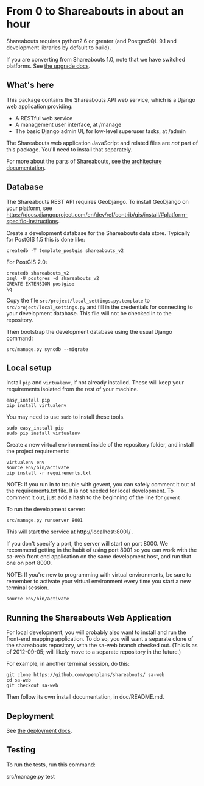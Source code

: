 From 0 to Shareabouts in about an hour
======================================
Shareabouts requires python2.6 or greater (and PostgreSQL 9.1 and development libraries by default to build).

If you are converting from Shareabouts 1.0, note that
we have switched platforms. See [the upgrade docs](UPGRADE.md).


What's here
------------

This package contains the Shareabouts API web service,
which is a Django web application providing:

* A RESTful web service
* A management user interface, at /manage
* The basic Django admin UI, for low-level superuser tasks, at /admin

The Shareabouts web application JavaScript and related files are
*not* part of this package. You'll need to install that separately.

For more about the parts of Shareabouts,
see [the architecture documentation](ARCHITECTURE.md).


Database
--------

The Shareabouts REST API requires GeoDjango.  To install GeoDjango on your
platform, see https://docs.djangoproject.com/en/dev/ref/contrib/gis/install/#platform-specific-instructions.

Create a development database for the Shareabouts data store.
Typically for PostGIS 1.5 this is done like:

    createdb -T template_postgis shareabouts_v2
    
For PostGIS 2.0:
    
    createdb shareabouts_v2
    psql -U postgres -d shareabouts_v2 
    CREATE EXTENSION postgis;    
    \q

Copy the file
`src/project/local_settings.py.template` to `src/project/local_settings.py` and fill in the
credentials for connecting to your development database.  This file will not be
checked in to the repository.

Then bootstrap the development database using the usual Django command:

    src/manage.py syncdb --migrate


Local setup
------------

Install `pip` and `virtualenv`, if not already installed.  These will keep your
requirements isolated from the rest of your machine.

    easy_install pip
    pip install virtualenv

You may need to use `sudo` to install these tools.

    sudo easy_install pip
    sudo pip install virtualenv

Create a new virtual environment inside of the repository folder, and install
the project requirements:

    virtualenv env
    source env/bin/activate
    pip install -r requirements.txt

NOTE: If you run in to trouble with gevent, you can safely comment it out of
the requirements.txt file.  It is not needed for local development.  To comment
it out, just add a hash to the beginning of the line for `gevent`.

To run the development server:

    src/manage.py runserver 8001

This will start the service at http://localhost:8001/ .

If you don't specify a port, the server will start on port 8000.
We recommend getting in the habit of using port 8001 so you can
work with the sa-web front end application on the same development
host, and run that one on port 8000.

NOTE: If you're new to programming with virtual environments, be sure to remember
to activate your virtual environment every time you start a new terminal session.

    source env/bin/activate



Running the Shareabouts Web Application
-----------------------------------------

For local development, you will probably also want to install and run the
front-end mapping application.  To do so, you will want a separate clone
of the shareabouts repository, with the sa-web branch checked out.
(This is as of 2012-09-05; will likely move to a separate repository
in the future.)

For example, in another terminal session, do this:

    git clone https://github.com/openplans/shareabouts/ sa-web
    cd sa-web
    git checkout sa-web

Then follow its own install documentation, in doc/README.md.


Deployment
-------------

See [the deployment docs](DEPLOY.md).


Testing
--------

To run the tests, run this command:

  src/manage.py test

